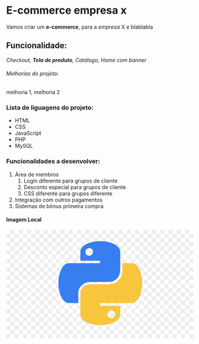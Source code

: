# E-commerce empresa x

Vamos criar um **e-commerce**, para a *empresa*  X e blablabla

## Funcionalidade:

_Checkout, **Tela de produto**, Catálogo, Home com banner_


###### Melhorias do projeto:

melhoria 1, melhoria 2


### Lista de liguagens do projeto:

* HTML
* CSS 
* JavaScript
* PHP 
* MySQL


### Funcionalidades a desenvolver: 

1. Área de membros
    1. Login diferente para grupos de cliente
    2. Desconto especial para grupos de cliente
    3. CSS diferente para grupos diferente
2. Integração com outros pagamentos 
3. Sistemas de bônus primeira compra


#### Imagem Local

![Logo do Python](img/python.jpg)